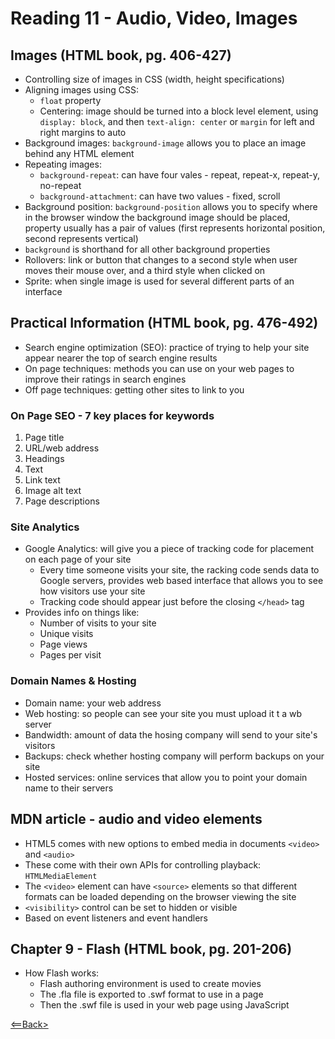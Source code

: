 # Reading 11 - Audio, Video, Images

## Images (HTML book, pg. 406-427)
- Controlling size of images in CSS (width, height specifications)
- Aligning images using CSS:
  - ```float``` property
  - Centering: image should be turned into a block level element, using ```display: block```, and then ```text-align: center``` or ```margin``` for left and right margins to auto
- Background images: ```background-image``` allows you to place an image behind any HTML element
- Repeating images: 
  - ```background-repeat```: can have four vales - repeat, repeat-x, repeat-y, no-repeat
  - ```background-attachment```: can have two values - fixed, scroll
- Background position: ```background-position``` allows you to specify where in the browser window the background image should be placed, property usually has a pair of values (first represents horizontal position, second represents vertical)
- ```background``` is shorthand for all other background properties
- Rollovers: link or button that changes to a second style when user moves their mouse over, and a third style when clicked on
- Sprite: when single image is used for several different parts of an interface

## Practical Information (HTML book, pg. 476-492)
- Search engine optimization (SEO): practice of trying to help your site appear nearer the top of search engine results
- On page techniques: methods you can use on your web pages to improve their ratings in search engines
- Off page techniques: getting other sites to link to you

### On Page SEO - 7 key places for keywords
1. Page title
1. URL/web address
1. Headings
1. Text
1. Link text
1. Image alt text
1. Page descriptions

### Site Analytics
- Google Analytics: will give you a piece of tracking code for placement on each page of your site
  - Every time someone visits your site, the racking code sends data to Google servers, provides web based interface that allows you to see how visitors use your site
  - Tracking code should appear just before the closing ```</head>``` tag
- Provides info on things like:
  - Number of visits to your site
  - Unique visits
  - Page views
  - Pages per visit

### Domain Names & Hosting
- Domain name: your web address
- Web hosting: so people can see your site you must upload it t a wb server
- Bandwidth: amount of data the hosing company will send to your site's visitors
- Backups: check whether hosting company will perform backups on your site
- Hosted services: online services that allow you to point your domain name to their servers

## MDN article - audio and video elements
- HTML5 comes with new options to embed media in documents ```<video>``` and ```<audio>```
- These come with their own APIs for controlling playback: ```HTMLMediaElement```
- The ```<video>``` element can have ```<source>``` elements so that different formats can be loaded depending on the browser viewing the site
- ```<visibility>``` control can be set to hidden or visible
- Based on event listeners and event handlers

## Chapter 9 - Flash (HTML book,  pg. 201-206)
- How Flash works: 
  - Flash authoring environment is used to create movies
  - The .fla file is exported to .swf format to use in a page
  - Then the .swf file is used in your web page using JavaScript

[<==Back>](README.md)